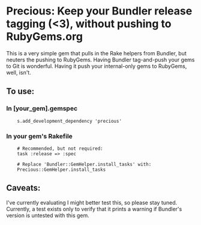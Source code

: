 # Precious: Keep your Bundler release tagging (<3), without pushing to RubyGems.org

This is a very simple gem that pulls in the Rake helpers from Bundler, but neuters the pushing to RubyGems.  Having Bundler tag-and-push your gems to Git is wonderful.  Having it push your internal-only gems to RubyGems, well, isn't.

## To use:

### In [your_gem].gemspec

        s.add_development_dependency 'precious'

### In your gem's Rakefile

        # Recommended, but not required:
        task :release => :spec

        # Replace 'Bundler::GemHelper.install_tasks' with:
        Precious::GemHelper.install_tasks

## Caveats:

I've currently evaluating I might better test this, so please stay tuned. Currently, a test exists only to verify that it prints a warning if Bundler's version is untested with this gem.
